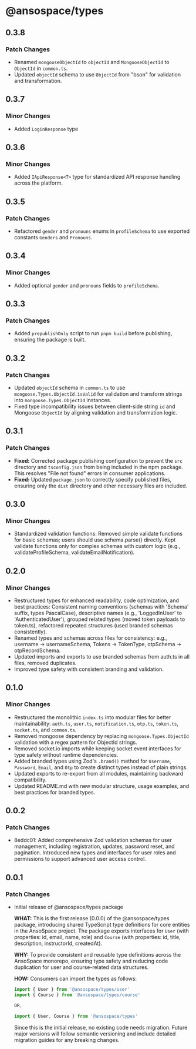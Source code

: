 # @ansospace/types

## 0.3.8

### Patch Changes

- Renamed `mongooseObjectId` to `objectId` and `MongooseObjectId` to `ObjectId` in `common.ts`.
- Updated `objectId` schema to use `ObjectId` from "bson" for validation and transformation.

## 0.3.7

### Minor Changes

- Added `LoginResponse` type

## 0.3.6

### Minor Changes

- Added `IApiResponse<T>` type for standardized API response handling across the platform.

## 0.3.5

### Patch Changes

- Refactored `gender` and `pronouns` enums in `profileSchema` to use exported constants `Genders` and `Pronouns`.

## 0.3.4

### Minor Changes

- Added optional `gender` and `pronouns` fields to `profileSchema`.

## 0.3.3

### Patch Changes

- Added `prepublishOnly` script to run `pnpm build` before publishing, ensuring the package is built.

## 0.3.2

### Patch Changes

- Updated `objectId` schema in `common.ts` to use `mongoose.Types.ObjectId.isValid` for validation and transform strings into `mongoose.Types.ObjectId` instances.
- Fixed type incompatibility issues between client-side string `id` and Mongoose `ObjectId` by aligning validation and transformation logic.

## 0.3.1

### Patch Changes

- **Fixed:** Corrected package publishing configuration to prevent the `src` directory and `tsconfig.json` from being included in the npm package. This resolves "File not found" errors in consumer applications.
- **Fixed:** Updated `package.json` to correctly specify published files, ensuring only the `dist` directory and other necessary files are included.

## 0.3.0

### Minor Changes

- Standardized validation functions: Removed simple validate functions for basic schemas; users should use schema.parse() directly. Kept validate functions only for complex schemas with custom logic (e.g., validateProfileSchema, validateEmailNotification).

## 0.2.0

### Minor Changes

- Restructured types for enhanced readability, code optimization, and best practices: Consistent naming conventions (schemas with 'Schema' suffix, types PascalCase), descriptive names (e.g., 'LoggedInUser' to 'AuthenticatedUser'), grouped related types (moved token payloads to token.ts), refactored repeated structures (used branded schemas consistently).
- Renamed types and schemas across files for consistency: e.g., username -> usernameSchema, Tokens -> TokenType, otpSchema -> otpRecordSchema.
- Updated imports and exports to use branded schemas from auth.ts in all files, removed duplicates.
- Improved type safety with consistent branding and validation.

## 0.1.0

### Minor Changes

- Restructured the monolithic `index.ts` into modular files for better maintainability: `auth.ts`, `user.ts`, `notification.ts`, `otp.ts`, `token.ts`, `socket.ts`, and `common.ts`.
- Removed mongoose dependency by replacing `mongoose.Types.ObjectId` validation with a regex pattern for ObjectId strings.
- Removed socket.io imports while keeping socket event interfaces for type safety without runtime dependencies.
- Added branded types using Zod's `.brand()` method for `Username`, `Password`, `Email`, and `Otp` to create distinct types instead of plain strings.
- Updated exports to re-export from all modules, maintaining backward compatibility.
- Updated README.md with new modular structure, usage examples, and best practices for branded types.

## 0.0.2

### Patch Changes

- 8eddc01: Added comprehensive Zod validation schemas for user management, including registration, updates, password reset, and pagination. Introduced new types and interfaces for user roles and permissions to support advanced user access control.

## 0.0.1

### Patch Changes

- Initial release of @ansospace/types package

  **WHAT:** This is the first release (0.0.0) of the @ansospace/types package, introducing shared TypeScript type definitions for core entities in the AnsoSpace project. The package exports interfaces for `User` (with properties: id, email, name, role) and `Course` (with properties: id, title, description, instructorId, createdAt).

  **WHY:** To provide consistent and reusable type definitions across the AnsoSpace monorepo, ensuring type safety and reducing code duplication for user and course-related data structures.

  **HOW:** Consumers can import the types as follows:

  ```typescript
  import { User } from '@ansospace/types/user'
  import { Course } from '@ansospace/types/course'

  OR,

  import { User, Course } from '@ansospace/types'
  ```

  Since this is the initial release, no existing code needs migration. Future major versions will follow semantic versioning and include detailed migration guides for any breaking changes.
